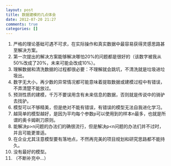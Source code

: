 ```yaml
---
layout: post
title: 数据建模的几点体会
date: 2012-07-20 21:27
comments: true
categories: []
---
```

<ol>
	<li>严格的理论基础可遇不可求，在实际操作和真实数据中最容易获得灵感思路甚至解决方案。</li>
	<li>第一次提出的解决方案能够解决哪怕20%的问题都是很好的（该数字被我从50%改成了20%，未来可能会改成10%）。</li>
	<li>理解数据和清洗数据的过程都很必要：不理解就会跳坑，不清洗就是垃圾进垃圾出。</li>
	<li>数字无大小，再少数的异常情况都可能意味着提取数据或建模过程中有错误，不弄清楚不能放过。</li>
	<li>预测性质的建模，千万不要误用含有未来信息的数据，否则就是传说中的骑驴去找驴。</li>
	<li>模型可以不够精美，但是绝对不能有错误，有错误的模型无法自我进化学习。</li>
	<li>越简单的模型越好，是因为平均每个参数p可以使用到的样本n最多，也就是所谓的奥卡姆剃刀原则。</li>
	<li>能解决p&gt;n问题的办法们的确很流行，但是解决p&lt;n问题的办法们并不过时，并且可能更普适。</li>
	<li>在企业尤其注意模型要有落地点，不然再完美的项目规划和研究思路都不能持久。</li>
	<li>没有最好的模型。</li>
	<li>（不断补充中...）</li>
</ol>
